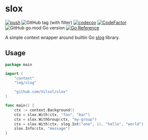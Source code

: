 # slox

[![push](https://github.com/Vilsol/slox/actions/workflows/push.yml/badge.svg)](https://github.com/Vilsol/slox/actions/workflows/push.yml)
![GitHub tag (with filter)](https://img.shields.io/github/v/tag/vilsol/slox)
[![codecov](https://codecov.io/gh/Vilsol/slox/graph/badge.svg?token=633UR1LGRC)](https://codecov.io/gh/Vilsol/slox)
[![CodeFactor](https://www.codefactor.io/repository/github/vilsol/slox/badge)](https://www.codefactor.io/repository/github/vilsol/slox)
![GitHub go.mod Go version](https://img.shields.io/github/go-mod/go-version/vilsol/slox)
[![Go Reference](https://pkg.go.dev/badge/github.com/Vilsol/slox.svg)](https://pkg.go.dev/github.com/Vilsol/slox)

A simple context wrapper around builtin Go [slog](https://pkg.go.dev/log/slog) library.

## Usage

```go
package main

import (
	"context"
	"log/slog"

	"github.com/Vilsol/slox"
)

func main() {
	ctx := context.Background()
	ctx = slox.With(ctx, "foo", "bar")
	ctx = slox.WithGroup(ctx, "my-group")
	ctx = slox.With(ctx, slog.Int("one", 1), "hello", "world")
	slox.Info(ctx, "message")
}
```
